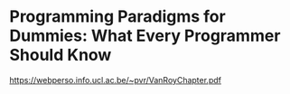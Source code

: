 # Programming Paradigms for Dummies: What Every Programmer Should Know 

https://webperso.info.ucl.ac.be/~pvr/VanRoyChapter.pdf


